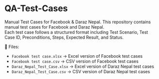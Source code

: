 # QA-Test-Cases
Manual Test Cases for Facebook &amp; Daraz Nepal.
This repository contains manual test cases for Facebook and Daraz Nepal.  
Each test case follows a structured format including Test Scenario, Test Case ID, Preconditions, Steps, Expected Result, and Status.

📂 Files:
- `Facebook test case.xlsx` → Excel version of Facebook test cases  
- `Facebook test case.csv` → CSV version of Facebook test cases  
- `Daraz_Nepal_Test_Case.xlsx` → Excel version of Daraz Nepal test cases  
- `Daraz_Nepal_Test_Case.csv` → CSV version of Daraz Nepal test cases  

